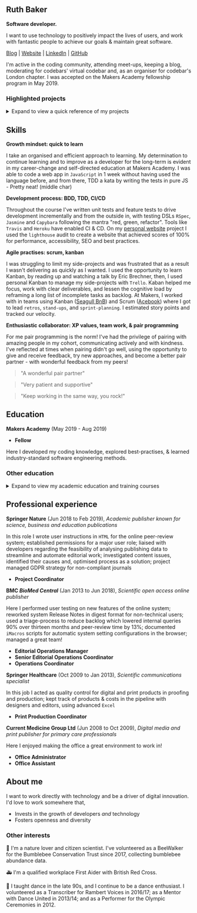 ## Ruth Baker
**Software developer.**

I want to use technology to positively impact the lives of users, and work with fantastic people to achieve our goals & maintain great software. 

[Blog](https://dev.to/ruthmoog) | [Website](https://ruthmoog.dev) | [LinkedIn](https://www.linkedin.com/in/ruth-baker-685a9361/) | [GitHub](https://github.com/ruthmoog)

I'm active in the coding community, attending meet-ups, keeping a blog, moderating for codebars' virtual codebar and, as an organiser for codebar's London chapter.
I was accepted on the Makers Academy fellowship program in May 2019.

### Highlighted projects

<details>
  <summary>
    Expand to view a quick reference of my projects
  </summary>

  | Project Info | Skills | Stack | Links |
| :--- | :--- | :---: | :---: |
| **Hello, Portfolio**<br />personal static page website | Built with `semantic HTML` and with `accessibility` in mind.  I created `wireframes` of the site design and used `CSS grid` to make a `responsive` single-page website.  | `HTML` `CSS` `Heroku` | [GitHub](https://github.com/ruthmoog/portfolio)<br />[ruthmoog.dev](https://www.ruthmoog.dev) |
| **Checkboxer**<br />text generator tool | A `responsive` tool that solves a `real world` problem by generating custom text templates.  The user selects options in a `HTML checklist` form and their input generates specific text to match their requests, by reading from a locally configured `CSV` file. The live demo is set up with `continuous delivery` automatically deploying to production. | `Sinatra` `Heroku` `Travis CI` `Ruby` `eRuby` `CSS` `HTML` `RSpec` `Capybara` `Rubocop` `RubyCritic` `SimpleCov` | [GitHub](https://github.com/ruthmoog/checkboxer)<br />[live demo](https://checkboxer.herokuapp.com/) |
| **Fizzy-O**<br /> <strong>final project</strong><br />exercise tracking mobile app | Developed in a `team` with a `scrum` agile process (managed through `Trello`), `pair-programming` and `XP values`.  We used `semantic commits` and feature branching, and we created team member user manuals | `React Native` `JSX` `Expo` `XCode` `Prettier` `Jest` `Enzyme` `iOS` `Android OS` | [Github](https://github.com/LucyMHall/Fizzy_O/commits?author=ruthmoog)<br />[demo](https://www.youtube.com/watch?v=_Q7PbWdl3ug&feature=youtu.be)|

</details>


## Skills

**Growth mindset: quick to learn**

I take an organised and efficient approach to learning.  My determination to continue learning and to improve as a developer for the long-term is evident in my career-change and self-directed education at Makers Academy.  I was able to code a web app in `JavaScript` in 1 week without having used the language before, and from there, TDD a kata by writing the tests in pure JS - Pretty neat! (middle char)

**Development process: BDD, TDD, CI/CD**

Throughout the course I've written unit tests and feature tests to drive development incrementally and from the outside in, with testing DSLs `RSpec`, `Jasmine` and `Capybara` following the mantra "red, green, refactor".  Tools like `Travis` and `Heroku` have enabled CI & CD.  On my [personal website](https://ruthmoog.dev) project I used the `lighthouse` audit to create a website that achieved scores of 100% for performance, accessibility, SEO and best practices.

**Agile practises: scrum, kanban**

I was struggling to limit my side-projects and was frustrated that as a result I wasn't delivering as quickly as I wanted.  I used the opportunity to learn Kanban, by reading up and watching a talk by Eric Brechner, then, I used personal Kanban to manage my side-projects with `Trello`.  Kaban helped me focus, work with clear deliverables, and lessen the cognitive load by reframing a long list of incomplete tasks as backlog.  At Makers, I worked with in teams using Kanban ([Seagull BnB](https://github.com/ruthmoog/Seagull-BnB/commits?author=ruthmoog)) and Scrum ([Acebook](https://github.com/bengscott2/acebook-livewire/commits?author=ruthmoog)) where I got to lead `retros`, `stand-ups`, and `sprint-planning`.  I estimated story points and tracked our velocity.

**Enthusiastic collaborator: XP values, team work, & pair programming**

For me pair programming is the norm!  I've had the privilege of pairing with amazing people in my cohort, communicating actively and with kindness.  I've reflected at times when pairing didn't go well, using the opportunity to give and receive feedback, try new approaches, and become a better pair partner - with wonderful feedback from my peers!

> "A wonderful pair partner"

>"Very patient and supportive"

>"Keep working in the same way, you rock!"

## Education

**Makers Academy** (May 2019 - Aug 2019)
- **Fellow**

Here I developed my coding knowledge, explored best-practises, & learned industry-standard software engineering methods.

### Other education
<details>
  <summary>
    Expand to view my academic education and training courses
  </summary>

| Subject | Details | Year|
| :--- | :--- | :---: |
| Demystifying Computation <br>`Computer Science` | Raspberry Pi Foundation<br>FutureLearn | 2019 |
| Digital Skills: User Experience, Analytics <br>`UX` `Data Analysis` | Accenture<br>FutureLearn | 2019 |
| Critical Thinking, Strategic Thinking, Project Management <br>`Problem Solving` `Strategy` `Project Management` | Linda.com | 2018 |
| Programming for Everybody <br>`Python` | University of Michigan<br>Coursera | 2015 |
| SQL Introduction<br>`SQL` | Acuity Training Ltd| 2013 |
| Mentoring<br>`Mentor` `Coaching` ` Communication` | Dance United | 2013 |
| Audio, Audio Theory, Video<br>advanced certificate of lifelong learning <br>`Technology` `Audio Engineering` | Thames Valley University | 2005 |
| A level Music Technology, A level Physics, AS level Psychology <br>`Mathematics` `Science` `Technology` | St. Angela's and St. Bonaventure's Sixth Form Centre | 2003 |
| Computer-Aided Design And Manufacturing certificate <br>`CAD/CAM`| WISE (Women Into Science and Engineering) | 1999 |

</details>

## Professional experience

**Springer Nature** (Jun 2018 to Feb 2019), _Academic publisher known for science, business and education publications_

In this role I wrote user instructions in `HTML` for the online peer-review system; established permissions for a major user role; liaised with developers regarding the feasibility of analysing publishing data to streamline and automate editorial work; investigated content issues, identified their causes and, optimised process as a solution; project managed GDPR strategy for non-compliant journals

- **Project Coordinator**

**BMC _BioMed Central_** (Jan 2013 to Jun 2018), _Scientific open access online publisher_

Here I performed user testing on new features of the online system; reworked system Release Notes in digest format for non-technical users; used a triage-process to reduce backlog which lowered internal queries 90% over thirteen months and peer-review time by 13%; documented `iMacros` scripts for automatic system setting configurations in the browser; managed a great team!

- **Editorial Operations Manager**
- **Senior Editorial Operations Coordinator**
- **Operations Coordinator**

**Springer Healthcare** (Oct 2009 to Jan 2013), _Scientific communications specialist_

In this job I acted as quality control for digital and print products in proofing and production; kept track of products & costs in the pipeline with designers and editors, using advanced `Excel`

- **Print Production Coordinator**

**Current Medicine Group Ltd** (Jun 2008 to Oct 2009), _Digital media and print publisher for primary care professionals_

Here I enjoyed making the office a great environment to work in!

- **Office Administrator**
- **Office Assistant**

## About me

I want to work directly with technology and be a driver of digital innovation.  I'd love to work somewhere that,
 - Invests in the growth of developers _and_ technology
 - Fosters openness and diversity

### Other interests

:bee: I'm a nature lover and citizen scientist.  I've volunteered as a BeeWalker for the Bumblebee Conservation Trust since 2017, collecting bumblebee abundance data.

:ambulance: I'm a qualified workplace First Aider with British Red Cross.

:dancer: I taught dance in the late 90s, and I continue to be a dance enthusiast. I volunteered as a Transcriber for Rambert Voices in 2016/17; as a Mentor with Dance United in 2013/14; and as a Performer for the Olympic Ceremonies in 2012.
